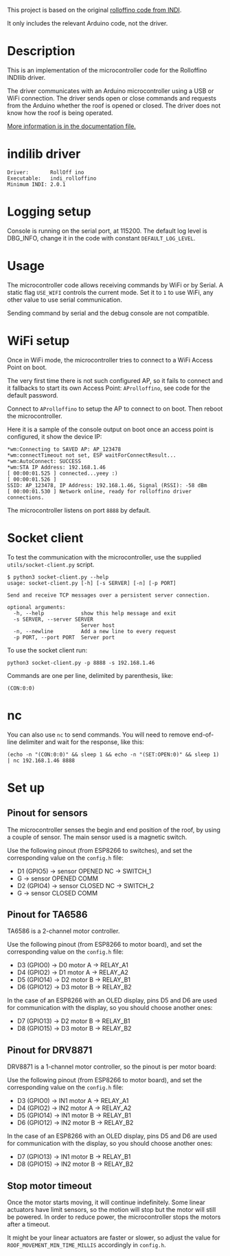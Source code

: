 
This project is based on the original [rolloffino code from INDI](https://github.com/indilib/indi-3rdparty/tree/master/indi-rolloffino). 

It only includes the relevant Arduino code, not the driver.

# Description

This is an implementation of the microcontroller code for the Rolloffino INDIlib driver.

The driver communicates with an Arduino microcontroller using a USB or WiFi connection. 
The driver sends open or close commands and requests from the Arduino whether the roof is opened or closed. 
The driver does not know how the roof is being operated.

[More information is in the documentation file.](doc/rolloffino.md)

# indilib driver
```
Driver:       RollOff ino
Executable:   indi_rolloffino
Minimum INDI: 2.0.1
```

# Logging setup

Console is running on the serial port, at 115200. The default log level is DBG_INFO, change it in the code with 
constant `DEFAULT_LOG_LEVEL`.

# Usage

The microcontroller code allows receiving commands by WiFi or by Serial. A static flag `USE_WIFI` controls the current mode.
Set it to `1` to use WiFi, any other value to use serial communication.

Sending command by serial and the debug console are not compatible.

# WiFi setup

Once in WiFi mode, the microcontroller tries to connect to a WiFi Access Point on boot. 

The very first time there is not such configured AP, so it fails to connect and it fallbacks to start its own 
Access Point: `AProlloffino`, see code for the default password.

Connect to `AProlloffino` to setup the AP to connect to on boot. Then reboot the microcontroller.

Here it is a sample of the console output on boot once an access point is configured, it show the device IP:
```
*wm:Connecting to SAVED AP: AP_123478
*wm:connectTimeout not set, ESP waitForConnectResult... 
*wm:AutoConnect: SUCCESS 
*wm:STA IP Address: 192.168.1.46
[ 00:00:01.525 ] connected...yeey :)
[ 00:00:01.526 ] 
SSID: AP_123478, IP Address: 192.168.1.46, Signal (RSSI): -58 dBm
[ 00:00:01.530 ] Network online, ready for rolloffino driver connections.
```

The microcontroller listens on port `8888` by default.


# Socket client

To test the communication with the microcontroller, use the supplied `utils/socket-client.py` script.

```shell
$ python3 socket-client.py --help
usage: socket-client.py [-h] [-s SERVER] [-n] [-p PORT]

Send and receive TCP messages over a persistent server connection.

optional arguments:
  -h, --help            show this help message and exit
  -s SERVER, --server SERVER
                        Server host
  -n, --newline         Add a new line to every request
  -p PORT, --port PORT  Server port
```

To use the socket client run:
```shell
python3 socket-client.py -p 8888 -s 192.168.1.46
```

Commands are one per line, delimited by parenthesis, like:
```
(CON:0:0)
```

# nc 

You can also use `nc` to send commands. You will need to remove end-of-line delimiter and wait for the response, like this:
```
(echo -n "(CON:0:0)" && sleep 1 && echo -n "(SET:OPEN:0)" && sleep 1) | nc 192.168.1.46 8888
```

# Set up

## Pinout for sensors

The microcontroller senses the begin and end position of the roof, by using a couple of sensor. 
The main sensor used is a magnetic switch.

Use the following pinout (from ESP8266 to switches), and set the corresponding value on the `config.h` file:

* D1 (GPIO5)  -> sensor OPENED NC    -> SWITCH_1
* G           -> sensor OPENED COMM
* D2 (GPIO4)  -> sensor CLOSED NC    -> SWITCH_2
* G           -> sensor CLOSED COMM

## Pinout for TA6586

TA6586 is a 2-channel motor controller.

Use the following pinout (from ESP8266 to motor board), and set the corresponding value on the `config.h` file:
* D3 (GPIO0)  -> D0 motor A      -> RELAY_A1
* D4 (GPIO2)  -> D1 motor A      -> RELAY_A2
* D5 (GPIO14) -> D2 motor B      -> RELAY_B1
* D6 (GPIO12) -> D3 motor B      -> RELAY_B2

In the case of an ESP8266 with an OLED display, pins D5 and D6 are used for communication with the display, so you should 
choose another ones:
* D7 (GPIO13) -> D2 motor B      -> RELAY_B1
* D8 (GPIO15) -> D3 motor B      -> RELAY_B2

## Pinout for DRV8871

DRV8871 is a 1-channel motor controller, so the pinout is per motor board:

Use the following pinout (from ESP8266 to motor board), and set the corresponding value on the `config.h` file:
* D3 (GPIO0)  -> IN1 motor A      -> RELAY_A1
* D4 (GPIO2)  -> IN2 motor A      -> RELAY_A2
* D5 (GPIO14) -> IN1 motor B      -> RELAY_B1
* D6 (GPIO12) -> IN2 motor B      -> RELAY_B2

In the case of an ESP8266 with an OLED display, pins D5 and D6 are used for communication with the display, so you should 
choose another ones:
* D7 (GPIO13) -> IN1 motor B      -> RELAY_B1
* D8 (GPIO15) -> IN2 motor B      -> RELAY_B2

## Stop motor timeout

Once the motor starts moving, it will continue indefinitely. Some linear actuators have limit sensors, so the motion will stop
but the motor will still be powered. In order to reduce power, the microcontroller stops the motors after a timeout.

It might be your linear actuators are faster or slower, so adjust the value for `ROOF_MOVEMENT_MIN_TIME_MILLIS` accordingly in 
`config.h`.
